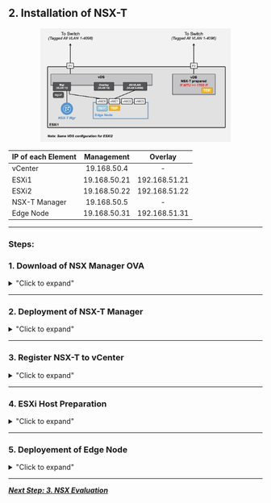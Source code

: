 
## 2. Installation of NSX-T

<p align="center">
  <img width=75% height=75% src="/docs/assets/Graphics/2.0.Installation-Design.jpg">
</p>


| IP of each Element        | Management    | Overlay       |
|:--------------------------|:-------------:|:-------------:|
| vCenter                   | 19.168.50.4   | -             |
| ESXi1                     | 19.168.50.21  | 192.168.51.21 |
| ESXi2                     | 19.168.50.22  | 192.168.51.22 |
| NSX-T Manager             | 19.168.50.5   | -             |
| Edge Node                 | 19.168.50.31  | 192.168.51.31 |

---

### Steps:

### 1. Download of NSX Manager OVA
<details>
<summary>"Click to expand"</summary>

Download NSX-T 3.0 Manager for VMware ESXi OVA file [download link xxx](https://my.vmware.com/en/web/vmware/info/slug/networking_security/vmware_nsx_t_data_center/2_x)

xxx fix the link + add screenshot of VMware download.
</details>

---

### 2. Deployment of NSX-T Manager
<details>
<summary>"Click to expand"</summary>

- From vCenter, deploy NSX-T Unified Appliance OVA.  
	<p align="center">
	  <img width=25% height=25% src="/docs/assets/Graphics/2.2.step1.jpg">
	</p>

- Select OVF file.  
	<p align="center">
	  <img width=75% height=75% src="/docs/assets/Graphics/2.2.step2.jpg">
	</p>

- Enter NSX-T Manager VM name + vCenter folder for VM.  
	<p align="center">
	  <img width=75% height=75% src="/docs/assets/Graphics/2.2.step3.jpg">
	</p>

- Select ESXi to host NSX-T Manager.  
	<p align="center">
	  <img width=75% height=75% src="/docs/assets/Graphics/2.2.step4.jpg">
	</p>

- Review NSX-T Manager VM details.  
	<p align="center">
	  <img width=75% height=75% src="/docs/assets/Graphics/2.2.step5.jpg">
	</p>

- Select NSX-T Manager VM size (Small).  
	<p align="center">
	  <img width=75% height=75% src="/docs/assets/Graphics/2.2.step6.jpg">
	</p>

- Select storage for NSX-T Manager VM.  
	<p align="center">
	  <img width=75% height=75% src="/docs/assets/Graphics/2.2.step7.jpg">
	</p>

- Select VDS Port Group for NSX-T Manager management vNIC (vCenter Managament Port Group).  
	<p align="center">
	  <img width=75% height=75% src="/docs/assets/Graphics/2.2.step8.jpg">
	</p>

- Enter NSX-T Manager information (passwords, hostname, IP, DNS, NTP). Important: Rolename is "NSX Manager".  
	<p align="center">
	  <img width=75% height=75% src="/docs/assets/Graphics/2.2.step9.jpg">
	</p>

- Review NSX-T Manager VM settings.  
	<p align="center">
	  <img width=75% height=75% src="/docs/assets/Graphics/2.2.step10.jpg">
	</p>

- Once NSX-T Manager deployment is finished, start the VM.  
	<p align="center">
	  <img width=40% height=40% src="/docs/assets/Graphics/2.2.step11.jpg">
	</p>
</details>

---

### 3. Register NSX-T to vCenter
<details>
<summary>"Click to expand"</summary>

- Log on NSX-T Manager UI.  
In a browser: https://192.168.50.5/.  
	<p align="center">
	  <img width=85% height=85% src="/docs/assets/Graphics/2.3.step1.jpg">
	</p>

- Configuration NSX-T Licence.  
Under "System - Settings - Licenses", click "Add".  
	<p align="center">
	  <img width=75% height=75% src="/docs/assets/Graphics/2.3.step2.jpg">
	</p>


- Register NSX-T in vCenter (to allow the deplyment of NSX elements into vCenter/ESXi from NSX).  
Under "System - Configuration - Fabric - Compute Managers", click "Add".  
	<p align="center">
	  <img width=50% height=50% src="/docs/assets/Graphics/2.3.step3a.jpg">
	</p>  
	<p align="center">
	  <img width=40% height=40% src="/docs/assets/Graphics/2.3.step3b.jpg">
	</p>

- Validate NSX-T registration in vCenter.  
Under "System - Configuration - Fabric - Compute Managers", click "Refresh" (bottom-left).
	<p align="center">
	  <img width=85% height=85% src="/docs/assets/Graphics/2.3.step4.jpg">
	</p>

</details>

---

### 4. ESXi Host Preparation
<details>
<summary>"Click to expand"</summary>

#### 4.1. New VDS-NSX creation

<details>
<summary>"Click to expand"</summary>

- Create New VDS-NSX (for future NSX-T Logical Switches).  
From vCenter, under "Networking", select the Data Center, and right-click to create a "New Distributed Switch".  
*For this lab, see the top of page for "Number of uplinks (1)",  
and "Default Port Group (none)".*  
  	<p align="center">
	  <img width=40% height=40% src="/docs/assets/Graphics/2.4.1.step1.jpg">
	</p>  
  	<p align="center">
	  <img width=70% height=70% src="/docs/assets/Graphics/2.4.1.step2.jpg">
	</p>  
  	<p align="center">
	  <img width=70% height=70% src="/docs/assets/Graphics/2.4.1.step3.jpg">
	</p>  
  	<p align="center">
	  <img width=70% height=70% src="/docs/assets/Graphics/2.4.1.step4.jpg">
	</p>  
  	<p align="center">
	  <img width=70% height=70% src="/docs/assets/Graphics/2.4.1.step5.jpg">
	</p>  

- Add that VDS-NSX to ESXi.  
From vCenter, under "Networking", select the VDS-NSX, and right-click to "Add and Manage Hosts...".  
  	<p align="center">
	  <img width=40% height=40% src="/docs/assets/Graphics/2.4.1.step6.jpg">
	</p>  
  	<p align="center">
	  <img width=70% height=70% src="/docs/assets/Graphics/2.4.1.step7.jpg">
	</p>  
  	<p align="center">
	  <img width=70% height=70% src="/docs/assets/Graphics/2.4.1.step8.jpg">
	</p>  
  	<p align="center">
	  <img width=70% height=70% src="/docs/assets/Graphics/2.4.1.step9.jpg">
	</p>  
  	<p align="center">
	  <img width=70% height=70% src="/docs/assets/Graphics/2.4.1.step10.jpg">
	</p>  
  	<p align="center">
	  <img width=70% height=70% src="/docs/assets/Graphics/2.4.1.step11.jpg">
	</p>  
  	<p align="center">
	  <img width=70% height=70% src="/docs/assets/Graphics/2.4.1.step12.jpg">
	</p>  

- Configure that VDS-NSX with an large MTU (at least 1700).  
From vCenter, under "Networking", select the VDS-NSX, and right-click to "Add and Manage Hosts...".  
  	<p align="center">
	  <img width=40% height=40% src="/docs/assets/Graphics/2.4.1.step13.jpg">
	</p>  
  	<p align="center">
	  <img width=70% height=70% src="/docs/assets/Graphics/2.4.1.step14.jpg">
	</p>  

</details>


#### 4.2. Uplink Profile Creation

<details>
<summary>"Click to expand"</summary>

- Create Uplink Profile for Transport Nodes ("VLAN-Overlay + NIC" information for ESXis + Edge Node).  
From NSX-T, under "System - Configuration - Fabric - Profiles - Uplink Profiles", click "Add".  
*For this lab, see the top of page for VLAN for Overlay traffic information (12),  
and number of uplinks for "VDS - NSX-T" information (1 NIC).*  
  	<p align="center">
	  <img width=50% height=50% src="/docs/assets/Graphics/2.4.2.step1.jpg">
	</p>  

</details>


#### 4.3. Installion of NSX in ESXi

<details>
<summary>"Click to expand"</summary>

- Configure NSX-T for ESXi.  
  - Select each ESXi of vCenter-Cluster  
  Under "System - Configuration - Fabric - Node - Host Transport Nodes - Managed by", select "Lab-vCenter".  
  *Select Type = VDS (to enable NSX into the existing "VDS-NSX" vCenter Distributed Switch),  
  Mode = Standard,  
  Transport Zone = "nsx-overlay-transportzone" (Default TZ for overlay traffic) + "nsx-vlan-transportzone" (Default TZ for VLAN traffic),  
  Uplink Profile = "Lab-HostProfile" (with VLAN-Overlay information),  
  IP (TEP) = Information on top of the page,  
  Uplink = ESX VDS Uplink1.*
  	<p align="center">
	  <img width=85% height=85% src="/docs/assets/Graphics/2.4.3.step1.jpg">
	</p>   
  - For each ESXi, configure its new "VDS - NSX-T"  
  Click "Configure NSX".  
	<p align="center">
	  <img width=75% height=75% src="/docs/assets/Graphics/2.4.3.step2a.jpg">
	</p>  
	<p align="center">
	  <img width=75% height=75% src="/docs/assets/Graphics/2.4.3.step2b.jpg">
	</p>  
  - For each ESXi, validate "VDS - NSX-T" creation.  

	<p align="center">
	  <img width=75% height=75% src="/docs/assets/Graphics/2.4.3.step3.jpg">
	</p>  
</details>

</details>

---

### 5. Deployement of Edge Node


<details>
<summary>"Click to expand"</summary>

#### 5.1. Creation of VDS Port Group "All VLAN"

<details>
<summary>"Click to expand"</summary>

- Create a Port Group "All VLAN" (= VLAN Tag 0-4096) on VDS.  
From vCenter, under "Networking", select the VDS-NSX, and right-click to "New Distributed Port Group...".
*For this lab, see the top of page for this Port Group on VDS.*  
  	<p align="center">
	  <img width=40% height=40% src="/docs/assets/Graphics/2.5.1.step1.jpg">
	</p>  
  	<p align="center">
	  <img width=70% height=70% src="/docs/assets/Graphics/2.5.1.step2.jpg">
	</p>  
  	<p align="center">
	  <img width=70% height=70% src="/docs/assets/Graphics/2.5.1.step3.jpg">
	</p>  
  	<p align="center">
	  <img width=70% height=70% src="/docs/assets/Graphics/2.5.1.step4.jpg">
	</p>  

</details>

#### 5.2. Installation of NSX Edge Node

<details>
<summary>"Click to expand"</summary>

- Deploy 1 Edge Node on ESXi.  
Under "System - Configuration - Fabric - Nodes - Edge Transport Nodes", click "Add Edge VM".  
*Select Form Factor Medium (useful if you want to test later Load-Balancing),  
enable SSH for admin and root if you want to try later deeper troubleshooting,  
Management and Switch (TEP) IP addresses on the top of the page), and  
Transport Zones = "nsx-overlay-transportzone" (default TZ for Overlay traffic) and "nsx-vlan-transportzone" (default TZ for VLAN traffic).*
	<p align="center">
	  <img width=85% height=85% src="/docs/assets/Graphics/2.5.2.step1.jpg">
	</p>  
	<p align="center">
	  <img width=85% height=85% src="/docs/assets/Graphics/2.5.2.step2.jpg">
	</p>  
	<p align="center">
	  <img width=85% height=85% src="/docs/assets/Graphics/2.5.2.step3.jpg">
	</p>  
	<p align="center">
	  <img width=85% height=85% src="/docs/assets/Graphics/2.5.2.step4.jpg">
	</p>  
	<p align="center">
	  <img width=85% height=85% src="/docs/assets/Graphics/2.5.2.step5.jpg">
	</p>  
	<p align="center">
	  <img width=85% height=85% src="/docs/assets/Graphics/2.5.2.step6.jpg">
	</p>  

- Validate Edge Node deployment.  
Under "System - Configuration - Fabric - Nodes - Edge Transport Nodes", click "Refresh" (bottom UI)  
	<p align="center">
	  <img width=85% height=85% src="/docs/assets/Graphics/2.5.2.step7.jpg">
	</p>  

</details>

#### 5.3. Creation of Edge Cluster

<details>
<summary>"Click to expand"</summary>

- Create 1 Edge Cluster with EdgeNode1 member.  
Under "System - Configuration - Fabric - Nodes - Edge Clusters", click "Add".  
*Select EdgeNode1 as member of that Edge Cluster.*
	<p align="center">
	  <img width=50% height=50% src="/docs/assets/Graphics/2.5.3.step1.jpg">
	</p>  

- Validate Edge Cluster creation.  
Under "System - Configuration - Fabric - Nodes - Edge Clusters", click "Refresh".  
	<p align="center">
	  <img width=85% height=85% src="/docs/assets/Graphics/2.5.3.step2.jpg">
	</p>  


</details>

</details>

---

[***Next Step: 3. NSX Evaluation***](/docs/3-NSX-Evaluation.md)

